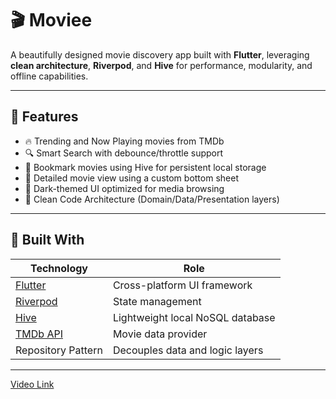 # 🎬 Moviee

A beautifully designed movie discovery app built with **Flutter**, leveraging **clean architecture**, **Riverpod**, and **Hive** for performance, modularity, and offline capabilities.

---

## 🚀 Features

- 🔥 Trending and Now Playing movies from TMDb
- 🔍 Smart Search with debounce/throttle support
- 📌 Bookmark movies using Hive for persistent local storage
- 📄 Detailed movie view using a custom bottom sheet
- 🌙 Dark-themed UI optimized for media browsing
- 🧼 Clean Code Architecture (Domain/Data/Presentation layers)

---

## 🧱 Built With

| Technology     | Role                                      |
|----------------|-------------------------------------------|
| [Flutter](https://flutter.dev) | Cross-platform UI framework            |
| [Riverpod](https://riverpod.dev) | State management                      |
| [Hive](https://docs.hivedb.dev/) | Lightweight local NoSQL database      |
| [TMDb API](https://www.themoviedb.org/documentation/api) | Movie data provider                   |
| Repository Pattern | Decouples data and logic layers          |

---
[Video Link](https://drive.google.com/file/d/1MeHtC3GgPBwPpupa4n_sagZgaP6Gbhkt/view?usp=drive_link)


